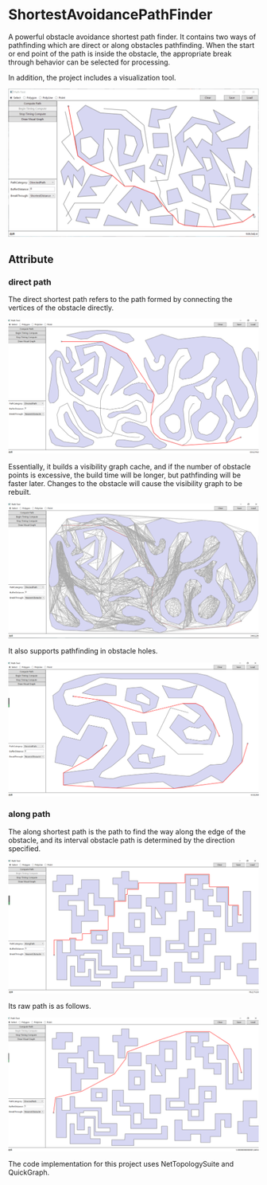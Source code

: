 # ShortestAvoidancePathFinder

A powerful obstacle avoidance shortest path finder. It contains two ways of pathfinding which are direct or along obstacles pathfinding.
When the start or end point of the path is inside the obstacle, the appropriate break through behavior can be selected for processing.

In addition, the project includes a visualization tool.

![img](https://github.com/eamoon/ShortestAvoidancePathFinder/blob/master/Img/pathgif.gif?raw=true)

## Attribute

### direct path
The direct shortest path refers to the path formed by connecting the vertices of the obstacle directly.

![img](https://github.com/eamoon/ShortestAvoidancePathFinder/blob/master/Img/edgewaterpath.PNG?raw=true)

Essentially, it builds a visibility graph cache, and if the number of obstacle points is excessive, the build time will be longer, but pathfinding will be faster later. Changes to the obstacle will cause the visibility graph to be rebuilt.

![img](https://github.com/eamoon/ShortestAvoidancePathFinder/blob/master/Img/edgewatergraph.PNG?raw=true)

It also supports pathfinding in obstacle holes.

![img](https://github.com/eamoon/ShortestAvoidancePathFinder/blob/master/Img/holepath.PNG?raw=true)

### along path
The along shortest path is the path to find the way along the edge of the obstacle, and its interval obstacle path is determined by the direction specified.

![img](https://github.com/eamoon/ShortestAvoidancePathFinder/blob/master/Img/alongpath.PNG?raw=true)

Its raw path is as follows.

![img](https://github.com/eamoon/ShortestAvoidancePathFinder/blob/master/Img/directedpath.PNG?raw=true)

The code implementation for this project uses NetTopologySuite and QuickGraph.